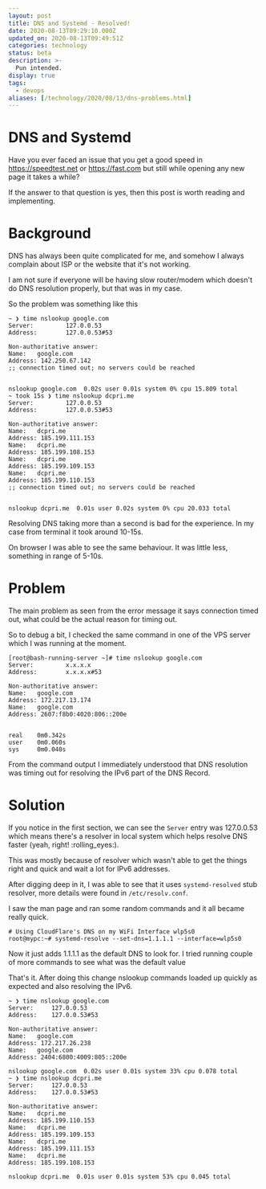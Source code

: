 ```yaml
---
layout: post
title: DNS and Systemd - Resolved!
date: 2020-08-13T09:29:10.000Z
updated_on: 2020-08-13T09:49:51Z
categories: technology
status: beta
description: >-
  Pun intended.
display: true
tags:
  - devops
aliases: [/technology/2020/08/13/dns-problems.html]
---
```


# DNS and Systemd

Have you ever faced an issue that you get a good speed in https://speedtest.net or https://fast.com but still while opening any new page it takes a while?

If the answer to that question is yes, then this post is worth reading and implementing.

# Background

DNS has always been quite complicated for me, and somehow I always complain about ISP or the website that it's not working.

I am not sure if everyone will be having slow router/modem which doesn't do DNS resolution properly, but that was in my case.

So the problem was something like this

```
~ ❯ time nslookup google.com
Server:         127.0.0.53
Address:        127.0.0.53#53

Non-authoritative answer:
Name:   google.com
Address: 142.250.67.142
;; connection timed out; no servers could be reached


nslookup google.com  0.02s user 0.01s system 0% cpu 15.809 total
~ took 15s ❯ time nslookup dcpri.me
Server:         127.0.0.53
Address:        127.0.0.53#53

Non-authoritative answer:
Name:   dcpri.me
Address: 185.199.111.153
Name:   dcpri.me
Address: 185.199.108.153
Name:   dcpri.me
Address: 185.199.109.153
Name:   dcpri.me
Address: 185.199.110.153
;; connection timed out; no servers could be reached


nslookup dcpri.me  0.01s user 0.02s system 0% cpu 20.033 total
```

Resolving DNS taking more than a second is bad for the experience. In my case
from terminal it took around 10-15s.

On browser I was able to see the same behaviour. It was little less, something
in range of 5-10s.

# Problem

The main problem as seen from the error message it says connection timed out,
what could be the actual reason for timing out.

So to debug a bit, I checked the same command in one of the VPS server which I
was running at the moment.

```
[root@bash-running-server ~]# time nslookup google.com
Server:         x.x.x.x
Address:        x.x.x.x#53

Non-authoritative answer:
Name:   google.com
Address: 172.217.13.174
Name:   google.com
Address: 2607:f8b0:4020:806::200e


real    0m0.342s
user    0m0.060s
sys     0m0.040s
```

From the command output I immediately understood that DNS resolution was timing
out for resolving the IPv6 part of the DNS Record.

# Solution

If you notice in the first section, we can see the `Server` entry was
127.0.0.53 which means there's a resolver in local system which helps resolve
DNS faster (yeah, right! :rolling_eyes:).

This was mostly because of resolver which wasn't able to get the things right
and quick and wait a lot for IPv6 addresses.

After digging deep in it, I was able to see that it uses `systemd-resolved`
stub resolver, more details were found in `/etc/resolv.conf`.

I saw the man page and ran some random commands and it all became really quick.

```
# Using CloudFlare's DNS on my WiFi Interface wlp5s0
root@mypc:~# systemd-resolve --set-dns=1.1.1.1 --interface=wlp5s0
```

Now it just adds 1.1.1.1 as the default DNS to look for. I tried running couple
of more commands to see what was the default value 

That's it. After doing this change nslookup commands loaded up quickly as
expected and also resolving the IPv6.

```
~ ❯ time nslookup google.com
Server:		127.0.0.53
Address:	127.0.0.53#53

Non-authoritative answer:
Name:	google.com
Address: 172.217.26.238
Name:	google.com
Address: 2404:6800:4009:805::200e

nslookup google.com  0.02s user 0.01s system 33% cpu 0.078 total
~ ❯ time nslookup dcpri.me
Server:		127.0.0.53
Address:	127.0.0.53#53

Non-authoritative answer:
Name:	dcpri.me
Address: 185.199.110.153
Name:	dcpri.me
Address: 185.199.109.153
Name:	dcpri.me
Address: 185.199.111.153
Name:	dcpri.me
Address: 185.199.108.153

nslookup dcpri.me  0.01s user 0.01s system 53% cpu 0.045 total
```
